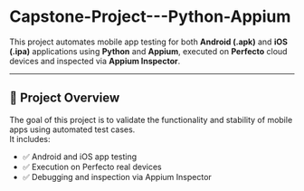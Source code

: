 # Capstone-Project---Python-Appium
This project automates mobile app testing for both **Android (.apk)** and **iOS (.ipa)** applications using **Python** and **Appium**, executed on **Perfecto** cloud devices and inspected via **Appium Inspector**.

---

## 🚀 Project Overview
The goal of this project is to validate the functionality and stability of mobile apps using automated test cases.  
It includes:
- ✅ Android and iOS app testing  
- ✅ Execution on Perfecto real devices  
- ✅ Debugging and inspection via Appium Inspector  
